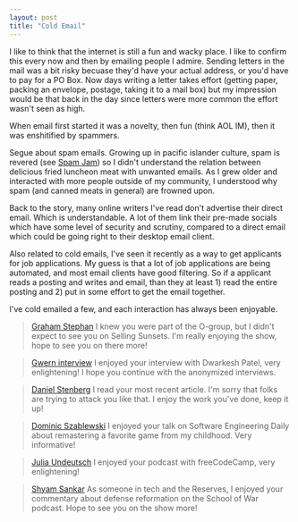 ```yaml
---
layout: post
title: "Cold Email"
---
```


I like to think that the internet is still a fun and wacky place. I like to confirm this every now and then by emailing people I admire. Sending letters in the mail was a bit risky becuase they'd have your actual address, or you'd have to pay for a PO Box. Now days writing a letter takes effort (getting paper, packing an envelope, postage, taking it to a mail box) but my impression would be that back in the day since letters were more common the effort wasn't seen as high.

When email first started it was a novelty, then fun (think AOL IM), then it was enshitified by spammers.

Segue about spam emails. Growing up in pacific islander culture, spam is revered (see [Spam Jam](https://en.wikipedia.org/wiki/Spam_Jam)) so I didn't understand the relation between delicious fried luncheon meat with unwanted emails. As I grew older and interacted with more people outside of my community, I understood why spam (and canned meats in general) are frowned upon.

Back to the story, many online writers I've read don't advertise their direct email. Which is understandable. A lot of them link their pre-made socials which have some level of security and scrutiny, compared to a direct email which could be going right to their desktop email client.

Also related to cold emails, I've seen it recently as a way to get applicants for job applications. My guess is that a lot of job applications are being automated, and most email clients have good filtering. So if a applicant reads a posting and writes and email, than they at least 1) read the entire posting and 2) put in some effort to get the email together.

I've cold emailed a few, and each interaction has always been enjoyable.

> [Graham Stephan](https://www.youtube.com/@GrahamStephan)
> I knew you were part of the O-group, but I didn't expect to see you on Selling Sunsets.
> I'm really enjoying the show, hope to see you on there more!

> [Gwern interview](https://news.ycombinator.com/item?id=42134315)
> I enjoyed your interview with Dwarkesh Patel, very enlightening!
> I hope you continue with the anonymized interviews.

> [Daniel Stenberg](https://daniel.haxx.se/blog/2021/02/19/i-will-slaughter-you/)
> I read your most recent article.
> I'm sorry that folks are trying to attack you like that.
> I enjoy the work you've done, keep it up!
 
> [Dominic Szablewski](https://softwareengineeringdaily.com/2024/12/11/wipeout-with-dominic-szablewski/)
> I enjoyed your talk on Software Engineering Daily about remastering a favorite game from my childhood.
> Very informative!

> [Julia Undeutsch](https://www.youtube.com/watch?v=L6Q8TkPA-ao)
> I enjoyed your podcast with freeCodeCamp, very enlightening!

> [Shyam Sankar](https://open.spotify.com/episode/14dMctwaW7utz0krLfszue)
> As someone in tech and the Reserves, I enjoyed your commentary about defense reformation on the School of War podcast.
> Hope to see you on the show more!